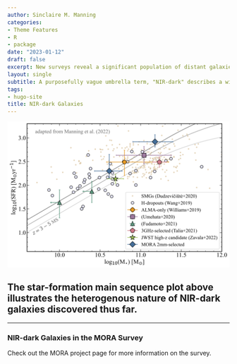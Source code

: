 ```yaml
---
author: Sinclaire M. Manning
categories:
- Theme Features
- R
- package
date: "2023-01-12"
draft: false
excerpt: New surveys reveal a significant population of distant galaxies which had gone undetected in the deepest available optical and near-infrared observations. 
layout: single
subtitle: A purposefully vague umbrella term, "NIR-dark" describes a wide array of distant and dust-obscured galaxies detected in surveys with varying wavelength coverage and depth. Our challenge is now to disentangle the distinct galaxy populations which may exist within this broad framework.
tags:
- hugo-site
title: NIR-dark Galaxies
---
```


![NIR-dark MS Plot](sfr_mstar_NIRdark_aug23_2022.png)

## The star-formation main sequence plot above illustrates the heterogenous nature of NIR-dark galaxies discovered thus far.

---

### NIR-dark Galaxies in the MORA Survey

Check out the MORA project page for more information on the survey.

